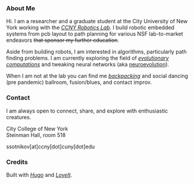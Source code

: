 ### About Me

Hi. I am a researcher and a graduate student at the City University of New York working with the [*CCNY Robotics Lab*](https://ccny-ros-pkg.github.io). I build robotic embedded systems from pcb layout to path planning for various NSF lab-to-market endeavors ~~that sponsor my further education~~.  

Aside from building robots, I am interested in algorithms, particularly path finding problems. I am currently exploring the field of [*evolutionary computations*](https://en.wikipedia.org/wiki/Evolutionary_computation) and tweaking neural networks (aka [neuroevolution](http://eplex.cs.ucf.edu/hyperNEATpage/HyperNEAT.html)).

When I am not at the lab you can find me [*backpacking*](https://www.flickr.com/photos/sl-vision/) and social dancing (pre pandemic) ballroom, fusion/blues, and contact improv.
### Contact
I am always open to connect, share, and explore with enthusiastic creatures.  

City College of New York  
Steinman Hall, room 518

ssotnikov[at]ccny[dot]cuny[dot]edu

### Credits
Built with [*Hugo*](https://gohugo.io) and [*LoveIt*](https://github.com/dillonzq/LoveIt.git).